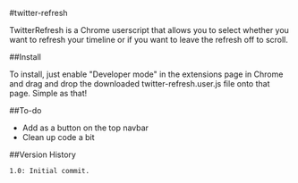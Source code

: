 #twitter-refresh

TwitterRefresh is a Chrome userscript that allows you to select whether you want to refresh your timeline or if you want to leave the refresh off to scroll.

##Install

To install, just enable "Developer mode" in the extensions page in Chrome and drag and drop the downloaded twitter-refresh.user.js file onto that page. Simple as that!

##To-do

* Add as a button on the top navbar
* Clean up code a bit

##Version History

```
1.0: Initial commit.
```